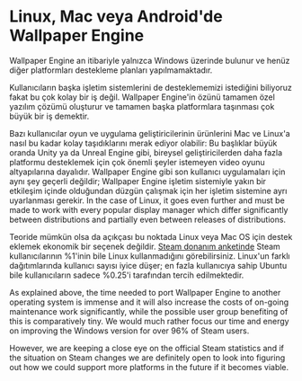 # Linux, Mac veya Android'de Wallpaper Engine

Wallpaper Engine an itibariyle yalnızca Windows üzerinde bulunur ve henüz diğer platformları destekleme planları yapılmamaktadır.

Kullanıcıların başka işletim sistemlerini de desteklememizi istediğini biliyoruz fakat bu çok kolay bir iş değil. Wallpaper Engine'in özünü tamamen özel yazılım çözümü oluşturur ve tamamen başka platformlara taşınması çok büyük bir iş demektir.

Bazı kullanıcılar oyun ve uygulama geliştiricilerinin ürünlerini Mac ve Linux'a nasıl bu kadar kolay taşıdıklarını merak ediyor olabilir: Bu başlıklar büyük oranda Unity ya da Unreal Engine gibi, bireysel geliştiricilerden daha fazla platformu desteklemek için çok önemli şeyler istemeyen video oyunu altyapılarına dayalıdır. Wallpaper Engine gibi son kullanıcı uygulamaları için aynı şey geçerli değildir; Wallpaper Engine işletim sistemiyle yakın bir etkileşim içinde olduğundan düzgün çalışmak için her işletim sistemine ayrı uyarlanması gerekir. In the case of Linux, it goes even further and must be made to work with every popular display manager which differ significantly between distributions and partially even between releases of distributions.

Teoride mümkün olsa da açıkçası bu noktada Linux veya Mac OS için destek eklemek ekonomik bir seçenek değildir. [Steam donanım anketinde](https://store.steampowered.com/hwsurvey) Steam kullanıcılarının %1'inin bile Linux kullanmadığını görebilirsiniz. Linux'un farklı dağıtımlarında kullanıcı sayısı iyice düşer; en fazla kullanıcıya sahip Ubuntu bile kullanıcıların sadece %0.25'i tarafından tercih edilmektedir.

As explained above, the time needed to port Wallpaper Engine to another operating system is immense and it will also increase the costs of on-going maintenance work significantly, while the possible user group benefiting of this is comparatively tiny. We would much rather focus our time and energy on improving the Windows version for over 96% of Steam users.

However, we are keeping a close eye on the official Steam statistics and if the situation on Steam changes we are definitely open to look into figuring out how we could support more platforms in the future if it becomes viable. 